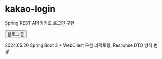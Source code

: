 # kakao-login
Spring REST API 카카오 로그인 구현

<a href="https://ddonghyeo.tistory.com/16">
  <button>블로그 글</button>
</a>

2024.05.20 Spring Boot 3 + WebClient 구현 리팩토링, Response DTO 방식 변경

